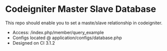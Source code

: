 # Codeigniter Master Slave Database

This repo should enable you to set a maste/slave relationship in codeigniter.
  - Access: /index.php/member/query_example
  - Configs located @ application/configs/database.php
  - Designed on CI 3.1.2
